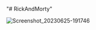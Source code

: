 "# RickAndMorty" 

![Screenshot_20230625-191746](https://github.com/serhadustk/RickAndMorty/assets/41139215/e4fb8677-1608-489f-bd3b-2dd42f1a098e)
